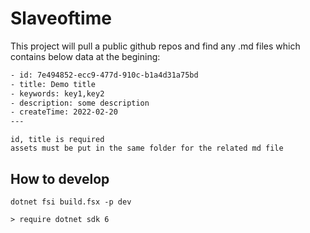 # Slaveoftime

This project will pull a public github repos and find any .md files which contains below data at the begining:


``` txt
- id: 7e494852-ecc9-477d-910c-b1a4d31a75bd
- title: Demo title
- keywords: key1,key2
- description: some description
- createTime: 2022-02-20
---
```

    id, title is required
    assets must be put in the same folder for the related md file


## How to develop

    dotnet fsi build.fsx -p dev

    > require dotnet sdk 6
    